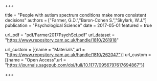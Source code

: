 +++

title = "People with autism spectrum conditions make more consistent decisions"
authors = ["Farmer, G.D.","Baron-Cohen S.","Skylark, W.J."]
publication = "Psychological Science"
date = 2017-05-01
featured = true

url_pdf = "pdf/Farmer2017PsychSci.pdf"
url_dataset = "https://www.repository.cam.ac.uk/handle/1810/261918"

url_custom = [{name = "Materials",url = "https://www.repository.cam.ac.uk/handle/1810/262047"}]
url_custom = [{name = "Open Access",url = "https://journals.sagepub.com/doi/full/10.1177/0956797617694867"}]

+++
